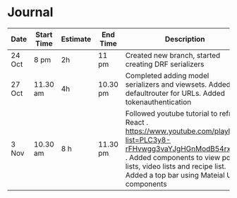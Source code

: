 # Journal
Date | Start Time | Estimate | End Time | Description
-----| -----------| ---------|---------| ------------
24 Oct | 8 pm | 2h| 11 pm | Created new branch, started creating DRF serializers
27 Oct | 11.30 am | 4h| 10.30 pm | Completed adding model serializers and viewsets.  Added defaultrouter for URLs. Added tokenauthentication
3 Nov | 10.30 am | 8 h| 11.30 pm | Followed youtube tutorial to refresh React . https://www.youtube.com/playlist?list=PLC3y8-rFHvwgg3vaYJgHGnModB54rxOk3 . Added components to view post lists, video lists and recipe list. Added a top bar using Mateial UI-components
